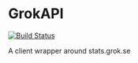 GrokAPI
=======
[![Build Status](https://travis-ci.org/Commonists/Grokapi.svg?branch=master)](https://travis-ci.org/Commonists/Grokapi)

A client wrapper around stats.grok.se